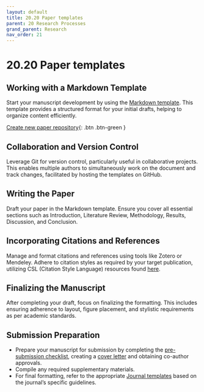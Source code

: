 ```yaml
---
layout: default
title: 20.20 Paper templates
parent: 20 Research Processes
grand_parent: Research
nav_order: 21
---
```


# 20.20 Paper templates

## Working with a Markdown Template

Start your manuscript development by using the [Markdown template](https://github.com/digital-work-lab/paper-template). This template provides a structured format for your initial drafts, helping to organize content efficiently.

[Create new paper repository](https://github.com/digital-work-lab/paper-template/blob/main/CONTRIBUTING.md#setup){: .btn .btn-green }

## Collaboration and Version Control

Leverage Git for version control, particularly useful in collaborative projects. This enables multiple authors to simultaneously work on the document and track changes, facilitated by hosting the templates on GitHub.

## Writing the Paper

Draft your paper in the Markdown template. Ensure you cover all essential sections such as Introduction, Literature Review, Methodology, Results, Discussion, and Conclusion.

## Incorporating Citations and References

Manage and format citations and references using tools like Zotero or Mendeley. Adhere to citation styles as required by your target publication, utilizing CSL (Citation Style Language) resources found [here](https://github.com/citation-style-language/styles).

## Finalizing the Manuscript

After completing your draft, focus on finalizing the formatting. This includes ensuring adherence to layout, figure placement, and stylistic requirements as per academic standards.

## Submission Preparation

- Prepare your manuscript for submission by completing the [pre-submission checklist](20.30.pre-submission.html), creating a [cover letter](20.31.coverletter.html) and obtaining co-author approvals.
- Compile any required supplementary materials.
- For final formatting, refer to the appropriate [Journal templates](https://github.com/digital-work-lab/templates) based on the journal’s specific guidelines.
